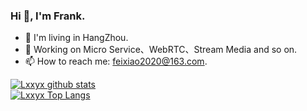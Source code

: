 ### Hi 👋, I'm Frank.
- 🌱 I'm living in HangZhou.
- 🔭 Working on Micro Service、WebRTC、Stream Media and so on. 
- 📫 How to reach me: feixiao2020@163.com.

[![Lxxyx github stats](https://github-readme-stats.vercel.app/api?username=feixiao&show_icons=true&count_private=true)](https://github.com/anuraghazra/github-readme-stats)  
[![Lxxyx Top Langs](https://github-readme-stats.vercel.app/api/top-langs/?username=feixiao)](https://github.com/anuraghazra/github-readme-stats)
